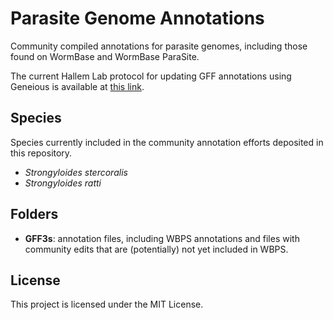 # Parasite Genome Annotations
Community compiled annotations for parasite genomes, including those found on WormBase and WormBase ParaSite.

The current Hallem Lab protocol for updating GFF annotations using Geneious is available at [this link](https://docs.google.com/document/d/1Fak8PQqSEGS-p1TtQcJNu_8qn-Hlf3NSCJn_x7iRW9w/edit?usp=sharing).

## Species  
Species currently included in the community annotation efforts deposited in this repository.  

- *Strongyloides stercoralis*  
- *Strongyloides ratti*  

## Folders
- **GFF3s**: annotation files, including WBPS annotations and files with community edits that are (potentially) not yet included in WBPS.

## License
This project is licensed under the MIT License.
